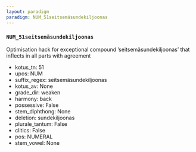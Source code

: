 ```yaml
---
layout: paradigm
paradigm: NUM_51seitsemäsundekiljoonas
---
```

### ` NUM_51seitsemäsundekiljoonas `

Optimisation hack for exceptional compound ’seitsemäsundekiljoonas’ that inflects in all parts with agreement
* kotus_tn: 51
* upos: NUM
* suffix_regex: seitsemäsundekiljoonas
* kotus_av: None
* grade_dir: weaken
* harmony: back
* possessive: False
* stem_diphthong: None
* deletion: sundekiljoonas
* plurale_tantum: False
* clitics: False
* pos: NUMERAL
* stem_vowel: None
